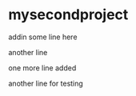 # mysecondproject

addin some line here

another line

one more line added

another line for testing
